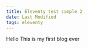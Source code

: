 ```yaml
---
title: Eleventy test sample 2
date: Last Modified
tags: eleventy
---
```


Hello This is my first blog ever